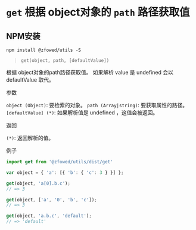 # `get` 根据 object对象的 `path` 路径获取值

## NPM安装

```shell
npm install @zfowed/utils -S
```

> `get(object, path, [defaultValue])`

根据 object对象的path路径获取值。 如果解析 value 是 undefined 会以 defaultValue 取代。

参数

`object (Object)`: 要检索的对象。
`path (Array|string)`: 要获取属性的路径。
`[defaultValue] (*)`: 如果解析值是 undefined ，这值会被返回。

返回

`(*)`: 返回解析的值。

例子

```javascript
import get from '@zfowed/utils/dist/get'
```

```javascript
var object = { 'a': [{ 'b': { 'c': 3 } }] };

get(object, 'a[0].b.c');
// => 3

get(object, ['a', '0', 'b', 'c']);
// => 3

get(object, 'a.b.c', 'default');
// => 'default'
```
